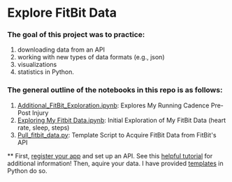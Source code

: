 # Explore FitBit Data

### The goal of this project was to practice:

1. downloading data from an API 
2. working with new types of data formats (e.g., json)
3. visualizations
4. statistics in Python.

### The general outline of the notebooks in this repo is as follows:
 1. [Additional_FitBit_Exploration.ipynb](https://github.com/JessieRayeBauer/Fitbit/blob/master/Additional_FitBit_Exploration.ipynb): Explores My Running Cadence Pre-Post Injury
 2. [Exploring My Fitbit Data.ipynb](https://github.com/JessieRayeBauer/Fitbit/blob/master/Exploring%20My%20Fitbit%20Data.ipynb): Initial Exploration of My FitBit Data (heart rate, sleep, steps)
 3. [Pull_fitbit_data.py](Pull_fitbit_data.py): Template Script to Acquire FitBit Data from FitBit's API
 
 
** First, [register your app](https://dev.fitbit.com/apps/new) and set up an API. See this [helpful tutorial](http://pdwhomeautomation.blogspot.com/2015/03/using-fitbit-api-on-raspberry-pi-with.html) for additional information! Then, aquire your data. I have provided [templates](https://github.com/JessieRayeBauer/Fitbit/blob/master/Pull_fitbit_data.md) in Python do so. 
